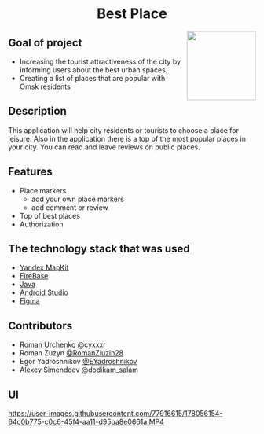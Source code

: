 <h1 align = "center">Best Place</h1>

<img src="https://user-images.githubusercontent.com/77916615/178057083-aab7f382-10cb-44a1-baf2-6bc86e1532bb.png" width="140" align="right">

## Goal of project
 + Increasing the tourist attractiveness of the city by informing users about the best urban spaces.
 + Creating a list of places that are popular with Omsk residents

## Description
This application will help city residents or tourists to choose a place for leisure. Also in the application there is a top of the most popular places in your city. You can read and leave reviews on public places.

## Features
+ Place markers
  + add your own place markers
  + add comment or review
+ Top of best places
+ Authorization

## The technology stack that was used
 + [Yandex MapKit](https://yandex.ru/dev/maps/mapkit/?from=mapsapi)
 + [FireBase](https://firebase.google.com/)
 + [Java](https://www.java.com/ru/)
 + [Android Studio](https://developer.android.com/studio)
 + [Figma](https://www.figma.com/files/recent?fuid=1126256640731025756)
  
## Contributors
+ Roman Urchenko [@cyxxxr](https://t.me/cyxxxr)
+ Roman Zuzyn [@RomanZiuzin28](https://t.me/RomanZiuzin28)
+ Egor Yadroshnikov [@EYadroshnikov](https://t.me/EYadroshnikov)
+ Alexey Simendeev [@dodikam_salam](https://t.me/dodikam_salam)
  



## UI
https://user-images.githubusercontent.com/77916615/178056154-64c0b775-c0c6-45f4-aa11-d95ba8e0661a.MP4

